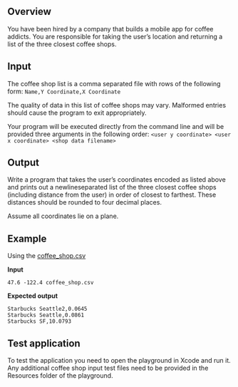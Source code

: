 ## Overview

You have been hired by a company that builds a mobile app for coffee addicts.  You are 
responsible for taking the user’s location and returning a list of the three closest coffee shops.

## Input

The coffee shop list is a comma separated file with rows of the following form:
`Name,Y Coordinate,X Coordinate`

The quality of data in this list of coffee shops may vary.  Malformed entries should cause the 
program to exit appropriately. 

Your program will be executed directly from the command line and will be provided three 
arguments in the following order:
`<user y coordinate> <user x coordinate> <shop data filename>`

## Output

Write a program that takes the user’s coordinates encoded as listed above and prints out a 
newline­separated list of the three closest coffee shops (including distance from the user) in 
order of closest to farthest.  These distances should be rounded to four decimal places. 

Assume all coordinates lie on a plane.

## Example

Using the [coffee_shop.csv](coffee_shop.csv)

__Input__

`47.6 -122.4 coffee_shop.csv`

__Expected output__

```
Starbucks Seattle2,0.0645
Starbucks Seattle,0.0861
Starbucks SF,10.0793
```

## Test application

To test the application you need to open the playground in Xcode and run it. Any additional coffee shop input test files need to be provided in the Resources folder of the playground.
